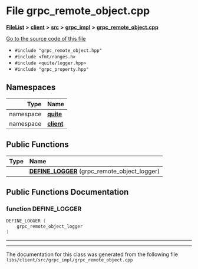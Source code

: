 

# File grpc\_remote\_object.cpp



[**FileList**](files.md) **>** [**client**](dir_66fcfc6cbdc0959ca004c79e577b2983.md) **>** [**src**](dir_e2c39676c5a8632601778e1e1ba34ff3.md) **>** [**grpc\_impl**](dir_61027e8bdb8101310df75c312f0d65c4.md) **>** [**grpc\_remote\_object.cpp**](grpc__remote__object_8cpp.md)

[Go to the source code of this file](grpc__remote__object_8cpp_source.md)



* `#include "grpc_remote_object.hpp"`
* `#include <fmt/ranges.h>`
* `#include <quite/logger.hpp>`
* `#include "grpc_property.hpp"`













## Namespaces

| Type | Name |
| ---: | :--- |
| namespace | [**quite**](namespacequite.md) <br> |
| namespace | [**client**](namespacequite_1_1client.md) <br> |
























## Public Functions

| Type | Name |
| ---: | :--- |
|   | [**DEFINE\_LOGGER**](#function-define_logger) (grpc\_remote\_object\_logger) <br> |




























## Public Functions Documentation




### function DEFINE\_LOGGER 

```C++
DEFINE_LOGGER (
    grpc_remote_object_logger
) 
```




<hr>

------------------------------
The documentation for this class was generated from the following file `libs/client/src/grpc_impl/grpc_remote_object.cpp`

